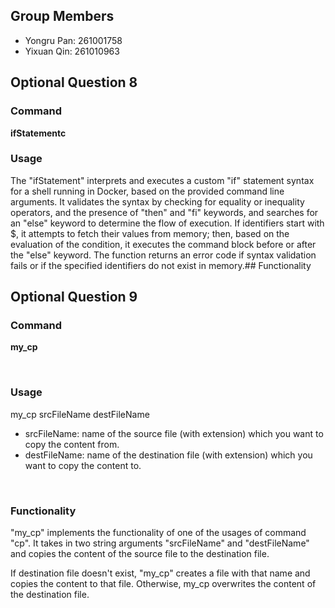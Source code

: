 ## Group Members
* Yongru Pan: 261001758
* Yixuan Qin: 261010963

## Optional Question 8
### Command
**ifStatementc**
<br>

### Usage
The "ifStatement" interprets and executes a custom "if" statement syntax for a shell running in Docker, based on the provided command line arguments. It validates the syntax by checking for equality or inequality operators, and the presence of "then" and "fi" keywords, and searches for an "else" keyword to determine the flow of execution. If identifiers start with $, it attempts to fetch their values from memory; then, based on the evaluation of the condition, it executes the command block before or after the "else" keyword. The function returns an error code if syntax validation fails or if the specified identifiers do not exist in memory.## Functionality


## Optional Question 9
### Command
**<p>my_cp</p>**
<br>

### Usage
<p>my_cp srcFileName destFileName</p>

* srcFileName: name of the source file (with extension) which you want to copy the content from.
* destFileName: name of the destination file (with extension) which you want to copy the content to.
<br>

### Functionality
<p>"my_cp" implements the functionality of one of the usages of command "cp". It takes in two string arguments "srcFileName" and "destFileName" and copies the content of the source file to the destination file.</p>
<p>If destination file doesn't exist, "my_cp" creates a file with that name and copies the content to that file. Otherwise, my_cp overwrites the content of the destination file.</p>
<br>
